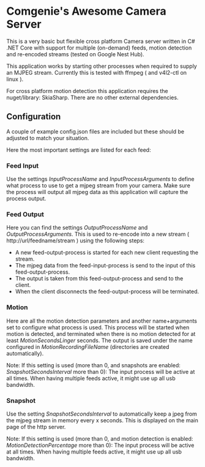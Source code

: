 ﻿# Comgenie's Awesome Camera Server

This is a very basic but flexible cross platform Camera server written in C# .NET Core with support for multiple (on-demand) feeds, motion detection and re-encoded streams (tested on Google Nest Hub).

This application works by starting other processes when required to supply an MJPEG stream. Currently this is tested with ffmpeg ( and v4l2-ctl on linux ). 

For cross platform motion detection this application requires the nuget/library: SkiaSharp. There are no other external dependencies.

## Configuration

A couple of example config.json files are included but these should be adjusted to match your situation. 

Here the most important settings are listed for each feed:

### Feed Input

Use the settings *InputProcessName* and *InputProcessArguments* to define what process to use to get a mjpeg stream from your camera. Make sure the process will output all mjpeg data as this application will capture the process output.

### Feed Output

Here you can find the settings *OutputProcessName* and *OutputProcessArguments*. This is used to re-encode into a new stream ( http://url/feedname/stream ) using the following steps:

- A new feed-output-process is started for each new client requesting the stream.
- The mjpeg data from the feed-input-process is send to the input of this feed-output-process.
- The output is taken from this feed-output-process and send to the client.
- When the client disconnects the feed-output-process will be terminated. 

### Motion

Here are all the motion detection parameters and another name+arguments set to configure what process is used. This process will be started when motion is detected, and terminated when there is no motion detected for at least *MotionSecondsLinger* seconds. The output is saved under the name configured in *MotionRecordingFileName* (directories are created automatically).

Note: If this setting is used (more than 0, and snapshots are enabled: *SnapshotSecondsInterval* more than 0): The input process will be active at all times. When having multiple feeds active, it might use up all usb bandwidth.

### Snapshot

Use the setting *SnapshotSecondsInterval* to automatically keep a jpeg from the mjpeg stream in memory every x seconds. This is displayed on the main page of the http server.

Note: If this setting is used (more than 0, and motion detection is enabled: *MotionDetectionPercentage* more than 0): The input process will be active at all times. When having multiple feeds active, it might use up all usb bandwidth.
